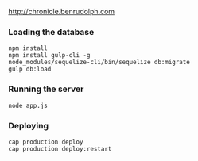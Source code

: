 http://chronicle.benrudolph.com

### Loading the database

```
npm install
npm install gulp-cli -g
node_modules/sequelize-cli/bin/sequelize db:migrate
gulp db:load
```

### Running the server

```
node app.js
```

### Deploying

```
cap production deploy
cap production deploy:restart
```

